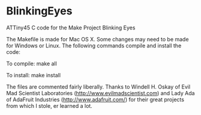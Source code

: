 BlinkingEyes
============

ATTiny45 C code for the Make Project Blinking Eyes

The Makefile is made for Mac OS X.  Some changes may need to be
made for Windows or Linux.  The following commands compile and
install the code:

To compile: 
make all

To install:
make install

The files are commented fairly liberally.  Thanks to Windell H.
Oskay of Evil Mad Scientist Laboratories (http://www.evilmadscientist.com)
and Lady Ada of AdaFruit Industries (http://www.adafruit.com/) for
their great projects from which I stole, er learned a lot.


